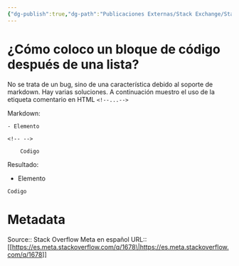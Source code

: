 ```yaml
---
{"dg-publish":true,"dg-path":"Publicaciones Externas/Stack Exchange/Stack Overflow en español/Stack Overflow en español Meta/es.meta.stackoverflow.com-1678.md","permalink":"/publicaciones-externas/stack-exchange/stack-overflow-en-espanol/stack-overflow-en-espanol-meta/es-meta-stackoverflow-com-1678/","title":"¿Cómo coloco un bloque de código después de una lista?","hide":true,"noteIcon":"default","created":"2024-04-03T12:49:10.418-06:00","updated":"2024-04-05T16:44:00.423-06:00"}
---
```


# ¿Cómo coloco un bloque de código después de una lista?

No se trata de un bug, sino de una característica debido al soporte de markdown. Hay varias soluciones. A continuación muestro el uso de la etiqueta comentario en HTML `<!--...-->`

Markdown:


    - Elemento
    
    <!-- -->
    
        Codigo

Resultado:

- Elemento

<!-- -->

    Codigo


# Metadata
Source:: Stack Overflow Meta en español
URL:: [[https://es.meta.stackoverflow.com/q/1678\|https://es.meta.stackoverflow.com/q/1678]]

